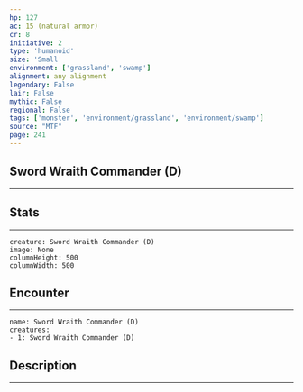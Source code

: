 ```yaml
---
hp: 127
ac: 15 (natural armor)
cr: 8
initiative: 2
type: 'humanoid'    
size: 'Small'
environment: ['grassland', 'swamp']
alignment: any alignment
legendary: False
lair: False
mythic: False
regional: False
tags: ['monster', 'environment/grassland', 'environment/swamp']
source: "MTF"
page: 241
---
```


## Sword Wraith Commander (D)
---



## Stats
---

```statblock
creature: Sword Wraith Commander (D)
image: None
columnHeight: 500
columnWidth: 500
```

## Encounter
---

```encounter-table
name: Sword Wraith Commander (D)
creatures:
- 1: Sword Wraith Commander (D)
```

## Description
---




